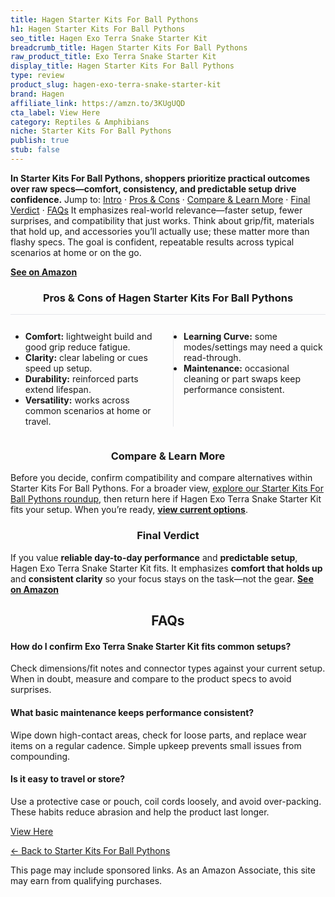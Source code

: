 ```yaml
---
title: Hagen Starter Kits For Ball Pythons
h1: Hagen Starter Kits For Ball Pythons
seo_title: Hagen Exo Terra Snake Starter Kit
breadcrumb_title: Hagen Starter Kits For Ball Pythons
raw_product_title: Exo Terra Snake Starter Kit
display_title: Hagen Starter Kits For Ball Pythons
type: review
product_slug: hagen-exo-terra-snake-starter-kit
brand: Hagen
affiliate_link: https://amzn.to/3KUgUQD
cta_label: View Here
category: Reptiles & Amphibians
niche: Starter Kits For Ball Pythons
publish: true
stub: false
---
```


<div id="intro" class="full-width"><p><strong>In Starter Kits For Ball Pythons, shoppers prioritize practical outcomes over raw specs&mdash;comfort, consistency, and predictable setup drive confidence.</strong> Jump to: <a href="#intro">Intro</a> · <a href="#pros-cons">Pros &amp; Cons</a> · <a href="#compare-more">Compare &amp; Learn More</a> · <a href="#verdict">Final Verdict</a> · <a href="#faqs">FAQs</a> It emphasizes real-world relevance&mdash;faster setup, fewer surprises, and compatibility that just works. Think about grip/fit, materials that hold up, and accessories you’ll actually use; these matter more than flashy specs. The goal is confident, repeatable results across typical scenarios at home or on the go.</p><p><a href="https://amzn.to/3KUgUQD" rel="nofollow sponsored noopener" target="_blank"><strong>See on Amazon</strong></a></p></div>
<h3 id="pros-cons" style="text-align:center;">Pros &amp; Cons of Hagen Starter Kits For Ball Pythons</h3>
<div class="pc-grid" style="display:grid;grid-template-columns:1fr 1fr;gap:16px;border-top:1px solid #e5e7eb;padding-top:12px;">
  <ul>
    <li><strong>Comfort:</strong> lightweight build and good grip reduce fatigue.</li>
    <li><strong>Clarity:</strong> clear labeling or cues speed up setup.</li>
    <li><strong>Durability:</strong> reinforced parts extend lifespan.</li>
    <li><strong>Versatility:</strong> works across common scenarios at home or travel.</li>
  </ul>
  <ul style="border-left:1px solid #e5e7eb;padding-left:16px;">
    <li><strong>Learning Curve:</strong> some modes/settings may need a quick read-through.</li>
    <li><strong>Maintenance:</strong> occasional cleaning or part swaps keep performance consistent.</li>
  </ul>
</div>


<h3 id="compare-more" style="text-align:center;">Compare &amp; Learn More</h3>
<p>Before you decide, confirm compatibility and compare alternatives within Starter Kits For Ball Pythons. For a broader view, <a href="#">explore our Starter Kits For Ball Pythons roundup</a>, then return here if Hagen Exo Terra Snake Starter Kit fits your setup. When you’re ready, <a href="https://amzn.to/3KUgUQD" rel="nofollow sponsored noopener" target="_blank"><strong>view current options</strong></a>.</p>

<h3 id="verdict" style="text-align:center;">Final Verdict</h3>
<p>If you value <strong>reliable day-to-day performance</strong> and <strong>predictable setup</strong>, Hagen Exo Terra Snake Starter Kit fits. It emphasizes <strong>comfort that holds up</strong> and <strong>consistent clarity</strong> so your focus stays on the task&mdash;not the gear. <a href="https://amzn.to/3KUgUQD" rel="nofollow sponsored noopener" target="_blank"><strong>See on Amazon</strong></a></p>

<h2 id="faqs" style="text-align:center;">FAQs</h2>
<h4><strong>How do I confirm Exo Terra Snake Starter Kit fits common setups?</strong></h4>
<p>Check dimensions/fit notes and connector types against your current setup. When in doubt, measure and compare to the product specs to avoid surprises.</p>
<h4><strong>What basic maintenance keeps performance consistent?</strong></h4>
<p>Wipe down high-contact areas, check for loose parts, and replace wear items on a regular cadence. Simple upkeep prevents small issues from compounding.</p>
<h4><strong>Is it easy to travel or store?</strong></h4>
<p>Use a protective case or pouch, coil cords loosely, and avoid over-packing. These habits reduce abrasion and help the product last longer.</p>

<p><a class="btn" href="https://amzn.to/3KUgUQD" target="_blank" rel="nofollow sponsored noopener">View Here</a></p>
<p><a href="/roundups/reptiles-amphibians/starter-kits-for-ball-pythons/">← Back to Starter Kits For Ball Pythons</a></p>
<aside class="disclosure">This page may include sponsored links. As an Amazon Associate, this site may earn from qualifying purchases.</aside>
